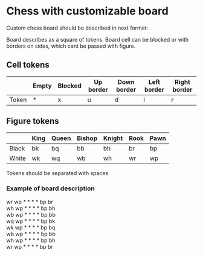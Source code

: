 # Chess with customizable board
Custom chess board should be described in next format:

Board describes as a square of tokens.
Board cell can be blocked or with borders on sides, which cant be passed with figure.
## Cell tokens
| | Empty | Blocked | Up border | Down border | Left border | Right border |
| --- | --- | --- | --- | --- | --- | --- |
| Token | * | x | u | d | l | r |

## Figure tokens
| | King | Queen | Bishop | Knight | Rook | Pawn|
| --- | --- | --- | --- | --- | --- | --- |
| Black | bk | bq | bb | bh | br | bp |
| White | wk | wq | wb | wh | wr | wp |

Tokens should be separated with spaces

### Example of board description
wr wp * * * * bp br\
wh wp * * * * bp bh\
wb wp * * * * bp bb\
wq wp * * * * bp bk\
wk wp * * * * bp bq\
wb wp * * * * bp bb\
wh wp * * * * bp bh\
wr wp * * * * bp br
